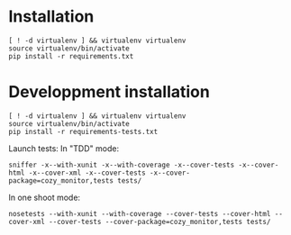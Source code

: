 Installation
============

```
[ ! -d virtualenv ] && virtualenv virtualenv
source virtualenv/bin/activate
pip install -r requirements.txt
```

Developpment installation
============

```
[ ! -d virtualenv ] && virtualenv virtualenv
source virtualenv/bin/activate
pip install -r requirements-tests.txt
```

Launch tests:
In "TDD" mode:
```
sniffer -x--with-xunit -x--with-coverage -x--cover-tests -x--cover-html -x--cover-xml -x--cover-tests -x--cover-package=cozy_monitor,tests tests/
```

In one shoot mode:
```
nosetests --with-xunit --with-coverage --cover-tests --cover-html --cover-xml --cover-tests --cover-package=cozy_monitor,tests tests/
```
